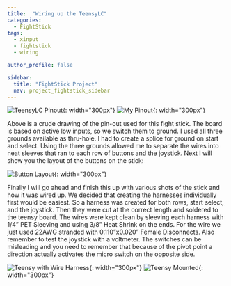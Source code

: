 ```yaml
---
title:  "Wiring up the TeensyLC"
categories:
  - FightStick
tags:
  - xinput
  - fightstick
  - wiring

author_profile: false

sidebar:
  title: "FightStick Project"
  nav: project_fightstick_sidebar
---
```

![TeensyLC Pinout](/assets/images/fightstick/teensylc_front_pinout.png){: width="300px"}
![My Pinout](/assets/images/fightstick/teensylc-my-pinout.jpg){: width="300px"}  

Above is a crude drawing of the pin-out used for this fight stick. The board is based on active low inputs, so we switch them to ground. I used all three grounds available as thru-hole. I had to create a splice for ground on start and select. Using the three grounds allowed me to separate the wires into neat sleeves that ran to each row of buttons and the joystick. Next I will show you the layout of the buttons on the stick:

![Button Layout](/assets/images/fightstick/button-layout.png){: width="300px"}  

Finally I will go ahead and finish this up with various shots of the stick and how it was wired up. We decided that creating the harnesses individually first would be easiest. So a harness was created for both rows, start select, and the joystick. Then they were cut at the correct length and soldered to the teensy board. The wires were kept clean by sleeving each harness with 1/4” PET Sleeving and using 3/8” Heat Shrink on the ends. For the wire we just used 22AWG stranded with 0.110”x0.020” Female Disconnects. Also remember to test the joystick with a voltmeter. The switches can be misleading and you need to remember that because of the pivot point a direction actually activates the micro switch on the opposite side.

![Teensy with Wire Harness](/assets/images/fightstick/img_20150501_161257376_hdr.jpg){: width="300px"}
![Teensy Mounted](/assets/images/fightstick/img_20150521_194217542.jpg){: width="300px"}  
